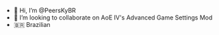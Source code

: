- 👋 Hi, I’m @PeersKyBR
- 💞️ I’m looking to collaborate on AoE IV's Advanced Game Settings Mod
- :brazil: Brazilian

<!---
PeersKyBR/PeersKyBR is a ✨ special ✨ repository because its `README.md` (this file) appears on your GitHub profile.
You can click the Preview link to take a look at your changes.
--->
